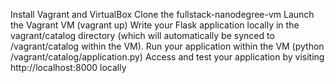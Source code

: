 


Install Vagrant and VirtualBox
Clone the fullstack-nanodegree-vm
Launch the Vagrant VM (vagrant up)
Write your Flask application locally in the vagrant/catalog directory (which will automatically be synced to /vagrant/catalog within the VM).
Run your application within the VM (python /vagrant/catalog/application.py)
Access and test your application by visiting http://localhost:8000 locally